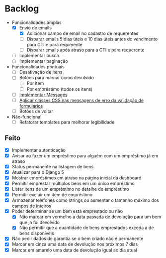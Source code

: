 # Backlog

- Funcionalidades amplas
  - [x] Envio de emails
    - [x] Adicionar campo de email no cadastro de requerentes
    - [ ] Disparar emails 5 dias úteis e 10 dias úteis antes do vencimento para CTI e para requerente
    - [ ] Disparar emails após atraso para a CTI e para requerente
  - [ ] Implementar busca
  - [ ] Implementar paginação

- Funcionalidades pontuais
  - [ ] Desativação de itens
  - [ ] Botões para marcar como devolvido
    - [ ] Por item
    - [ ] Por empréstimo (todos os itens)
  - [ ] [Implementar Messages](https://docs.djangoproject.com/en/4.2/ref/contrib/messages)
  - [ ] [Aplicar classes CSS nas mensagens de erro da validação de formulários](https://getbootstrap.com/docs/5.3/forms/validation)
  - [ ] Botões de voltar

- Não-funcional
  - [ ] Refatorar templates para melhorar legibilidade

## Feito
- [x] Implementar autenticação
- [x] Avisar ao fazer um empréstimo para alguém com um empréstimo já em atraso
- [x] Status permanente na listagem de bens
- [x] Atualizar para o Django 5
- [x] Mostrar empréstimos em atraso na página inicial da dashboard
- [x] Permitir emprestar múltiplos bens em um único empréstimo
- [x] Listar itens de um empréstimo no detalhe do empréstimo
- [x] Permitir excluir um item de empréstimo
- [x] Armazenar telefones como strings ou aumentar o tamanho máximo dos campos de inteiros
- [x] Poder determinar se um bem está emprestado ou não
    - [x] Não marcar em vermelho a data passada de devolução para um bem que já foi devolvido
    - [x] Não permitir que a quantidade de bens emprestados exceda a de bens disponíveis
- [x] Não pedir dados de garantia se o bem criado não é permanente
- [x] Marcar em cinza uma data de devolução nos próximos 7 dias
- [x] Marcar em amarelo uma data de devolução igual ao dia atual

